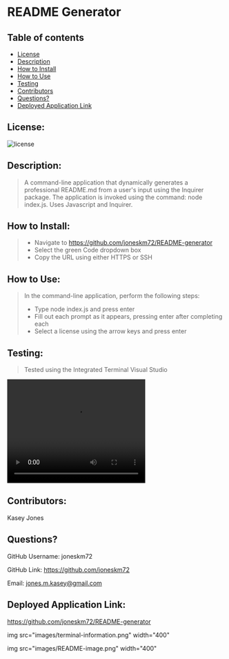 # README Generator

## Table of contents
  * [License](#license)
  * [Description](#description)
  * [How to Install](#installation)
  * [How to Use](#usage)
  * [Testing](#testing)
  * [Contributors](#contributors)
  * [Questions?](#questions)
  * [Deployed Application Link](#application-link)

## License:

![license](https://img.shields.io/badge/license-MIT-blue.svg)

## Description:

>A command-line application that dynamically generates a professional README.md from a user's input using the Inquirer package. The application is invoked using the command: node index.js. Uses Javascript and Inquirer.

## How to Install:

>* Navigate to https://github.com/joneskm72/README-generator
>* Select the green Code dropdown box
>* Copy the URL using either HTTPS or SSH

## How to Use:
> In the command-line application, perform the following steps:
  >* Type node index.js and press enter
  >* Fill out each prompt as it appears, pressing enter after completing each
  >* Select a license using the arrow keys and press enter

## Testing:

> Tested using the Integrated Terminal Visual Studio

<video width="320" height="240" controls>
  <source src="images/index.js - README-generator.mp4" type="video/mp4">
</video>

## Contributors:

Kasey Jones

## Questions?

GitHub Username: joneskm72

GitHub Link: https://github.com/joneskm72

Email: jones.m.kasey@gmail.com

## Deployed Application Link:

https://github.com/joneskm72/README-generator


img src="images/terminal-information.png" width="400"

img src="images/README-image.png" width="400"